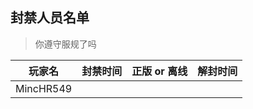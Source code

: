 ## 封禁人员名单

>你遵守服规了吗

| 玩家名 | 封禁时间 | 正版 or 离线  | 解封时间 |
|--------|---------|--------------|---------|
|MincHR549|        |

